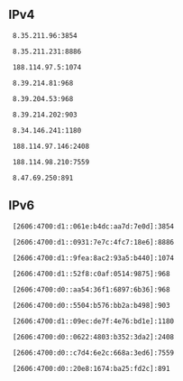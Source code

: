 ## IPv4
```
 8.35.211.96:3854
```
```
 8.35.211.231:8886
```
```
 188.114.97.5:1074
```
```
 8.39.214.81:968
```
```
 8.39.204.53:968
```
```
 8.39.214.202:903
```
```
 8.34.146.241:1180
```
```
 188.114.97.146:2408
```
```
 188.114.98.210:7559
```
```
 8.47.69.250:891
```

## IPv6
```
 [2606:4700:d1::061e:b4dc:aa7d:7e0d]:3854
```
```
 [2606:4700:d1::0931:7e7c:4fc7:18e6]:8886
```
```
 [2606:4700:d1::9fea:8ac2:93a5:b440]:1074
```
```
 [2606:4700:d1::52f8:c0af:0514:9875]:968
```
```
 [2606:4700:d0::aa54:36f1:6897:6b36]:968
```
```
 [2606:4700:d0::5504:b576:bb2a:b498]:903
```
```
 [2606:4700:d1::09ec:de7f:4e76:bd1e]:1180
```
```
 [2606:4700:d0::0622:4803:b352:3da2]:2408
```
```
 [2606:4700:d0::c7d4:6e2c:668a:3ed6]:7559
```
```
 [2606:4700:d0::20e8:1674:ba25:fd2c]:891
```
